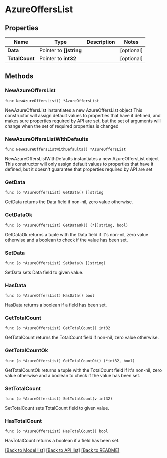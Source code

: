 # AzureOffersList

## Properties

Name | Type | Description | Notes
------------ | ------------- | ------------- | -------------
**Data** | Pointer to **[]string** |  | [optional] 
**TotalCount** | Pointer to **int32** |  | [optional] 

## Methods

### NewAzureOffersList

`func NewAzureOffersList() *AzureOffersList`

NewAzureOffersList instantiates a new AzureOffersList object
This constructor will assign default values to properties that have it defined,
and makes sure properties required by API are set, but the set of arguments
will change when the set of required properties is changed

### NewAzureOffersListWithDefaults

`func NewAzureOffersListWithDefaults() *AzureOffersList`

NewAzureOffersListWithDefaults instantiates a new AzureOffersList object
This constructor will only assign default values to properties that have it defined,
but it doesn't guarantee that properties required by API are set

### GetData

`func (o *AzureOffersList) GetData() []string`

GetData returns the Data field if non-nil, zero value otherwise.

### GetDataOk

`func (o *AzureOffersList) GetDataOk() (*[]string, bool)`

GetDataOk returns a tuple with the Data field if it's non-nil, zero value otherwise
and a boolean to check if the value has been set.

### SetData

`func (o *AzureOffersList) SetData(v []string)`

SetData sets Data field to given value.

### HasData

`func (o *AzureOffersList) HasData() bool`

HasData returns a boolean if a field has been set.

### GetTotalCount

`func (o *AzureOffersList) GetTotalCount() int32`

GetTotalCount returns the TotalCount field if non-nil, zero value otherwise.

### GetTotalCountOk

`func (o *AzureOffersList) GetTotalCountOk() (*int32, bool)`

GetTotalCountOk returns a tuple with the TotalCount field if it's non-nil, zero value otherwise
and a boolean to check if the value has been set.

### SetTotalCount

`func (o *AzureOffersList) SetTotalCount(v int32)`

SetTotalCount sets TotalCount field to given value.

### HasTotalCount

`func (o *AzureOffersList) HasTotalCount() bool`

HasTotalCount returns a boolean if a field has been set.


[[Back to Model list]](../README.md#documentation-for-models) [[Back to API list]](../README.md#documentation-for-api-endpoints) [[Back to README]](../README.md)


